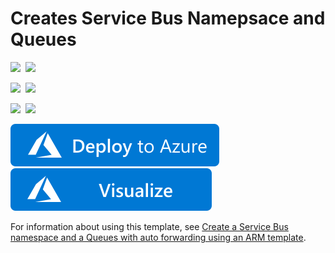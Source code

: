 # Creates Service Bus Namepsace and Queues

<IMG SRC="https://azurequickstartsservice.blob.core.windows.net/badges/101-servicebus-queue/PublicLastTestDate.svg" />&nbsp;
<IMG SRC="https://azurequickstartsservice.blob.core.windows.net/badges/101-servicebus-queue/PublicDeployment.svg" />&nbsp;

<IMG SRC="https://azurequickstartsservice.blob.core.windows.net/badges/101-servicebus-queue/FairfaxLastTestDate.svg" />&nbsp;
<IMG SRC="https://azurequickstartsservice.blob.core.windows.net/badges/101-servicebus-queue/FairfaxDeployment.svg" />&nbsp;

<IMG SRC="https://azurequickstartsservice.blob.core.windows.net/badges/101-servicebus-queue/BestPracticeResult.svg" />&nbsp;
<IMG SRC="https://azurequickstartsservice.blob.core.windows.net/badges/101-servicebus-queue/CredScanResult.svg" />&nbsp;

<a href="https://portal.azure.com/#create/Microsoft.Template/uri/https%3A%2F%2Fraw.githubusercontent.com%2FAzure%2Fazure-quickstart-templates%2Fmaster%2F201-servicebus-create-queue-autoforwarding%2Fazuredeploy.json" target="_blank">
    <img src="https://raw.githubusercontent.com/Azure/azure-quickstart-templates/master/1-CONTRIBUTION-GUIDE/images/deploytoazure.svg?sanitize=true"/>
</a>

<a href="http://armviz.io/#/?load=https%3A%2F%2Fraw.githubusercontent.com%2FAzure%2Fazure-quickstart-templates%2Fmaster%2F201-servicebus-create-queue-autoforwarding%2Fazuredeploy.json" target="_blank">
    <img src="https://raw.githubusercontent.com/Azure/azure-quickstart-templates/master/1-CONTRIBUTION-GUIDE/images/visualizebutton.svg?sanitize=true"/>
</a>

For information about using this template, see [Create a Service Bus namespace and a Queues with auto forwarding using an ARM template](http://azure.microsoft.com/documentation/articles/service-bus-resource-manager-namespace-queue/).


